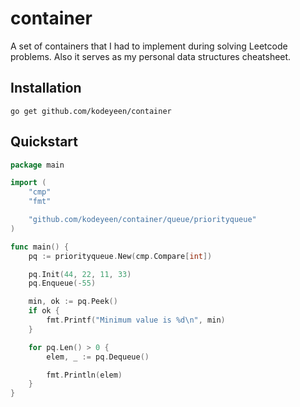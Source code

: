 # container

A set of containers that I had to implement during solving Leetcode problems.
Also it serves as my personal data structures cheatsheet.

## Installation

```shell
go get github.com/kodeyeen/container
```

## Quickstart

```go
package main

import (
	"cmp"
	"fmt"

	"github.com/kodeyeen/container/queue/priorityqueue"
)

func main() {
	pq := priorityqueue.New(cmp.Compare[int])

	pq.Init(44, 22, 11, 33)
	pq.Enqueue(-55)

	min, ok := pq.Peek()
	if ok {
		fmt.Printf("Minimum value is %d\n", min)
	}

	for pq.Len() > 0 {
		elem, _ := pq.Dequeue()

		fmt.Println(elem)
	}
}
```

